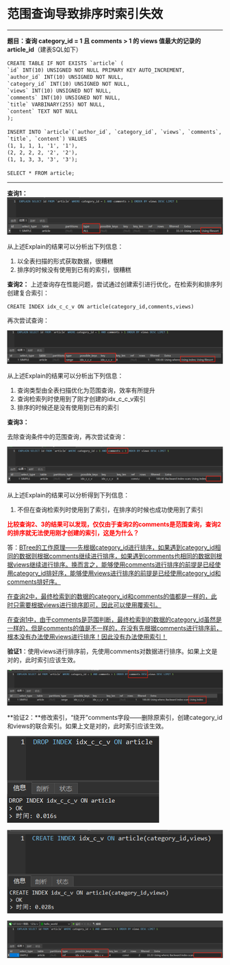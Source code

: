 # 范围查询导致排序时索引失效

---

**题目：查询 category_id = 1  且 comments > 1 的 views 值最大的记录的article_id**（建表SQL如下）

```mysql
CREATE TABLE IF NOT EXISTS `article` (
`id` INT(10) UNSIGNED NOT NULL PRIMARY KEY AUTO_INCREMENT,
`author_id` INT(10) UNSIGNED NOT NULL,
`category_id` INT(10) UNSIGNED NOT NULL,
`views` INT(10) UNSIGNED NOT NULL,
`comments` INT(10) UNSIGNED NOT NULL,
`title` VARBINARY(255) NOT NULL,
`content` TEXT NOT NULL
);
 
INSERT INTO `article`(`author_id`, `category_id`, `views`, `comments`, `title`, `content`) VALUES
(1, 1, 1, 1, '1', '1'),
(2, 2, 2, 2, '2', '2'),
(1, 1, 3, 3, '3', '3');
 
SELECT * FROM article;
```

---

**查询1：**![image-20210512213730273](markdown/索引优化_单表_同时使用where和order时的索引失效.assets/image-20210512213730273.png)

从上述Explain的结果可以分析出下列信息：

1.  以全表扫描的形式获取数据，很糟糕
2.  排序的时候没有使用到已有的索引，很糟糕

**查询2：**
上述查询存在性能问题，尝试通过创建索引进行优化，在检索列和排序列创建复合索引：

```mysql
CREATE INDEX idx_c_c_v ON article(category_id,comments,views)
```

再次尝试查询：

![image-20210512215421290](markdown/索引优化_单表_同时使用where和order时的索引失效.assets/image-20210512215421290.png)

从上述Explain的结果可以分析出下列信息：

1.  查询类型由全表扫描优化为范围查询，效率有所提升
2.  查询检索列时使用到了刚才创建的idx_c_c_v索引
3.  排序的时候还是没有使用到已有的索引

**查询3：**

去除查询条件中的范围查询，再次尝试查询：

![image-20210512220613689](markdown/索引优化_单表_同时使用where和order时的索引失效.assets/image-20210512220613689.png)

从上述Explain的结果可以分析得到下列信息：

1.  不但在查询检索列时使用到了索引，在排序的时候也成功使用到了索引



**<font color = red>比较查询2、3的结果可以发现，仅仅由于查询2的comments是范围查询，查询2的排序就无法使用刚才创建的索引，这是为什么？</font>**

答：<u>BTree的工作原理——先根据category_id进行排序，如果遇到category_id相同的数据则根据comments继续进行排序，如果遇到comments也相同的数据则根据views继续进行排序。换而言之，能够使用comments进行排序的前提是已经使用category_id排好序，能够使用views进行排序的前提是已经使用category_id和comments排好序。</u>

<u>在查询2中，最终检索到的数据的category_id和comments的值都是一样的，此时只需要根据views进行排序即可，因此可以使用覆索引。</u>

<u>在查询1中，由于comments是范围判断，最终检索到的数据的category_id虽然是一样的，但是comments的值是不一样的，在没有先根据comments进行排序前，根本没有办法使用views进行排序！因此没有办法使用索引！</u>

**验证1**：使用views进行排序前，先使用comments对数据进行排序。如果上文是对的，此时索引应该生效。

![image-20210512224126336](markdown/索引优化_单表_同时使用where和order时的索引失效.assets/image-20210512224126336.png)

**验证2：**修改索引，“绕开”comments字段——删除原索引，创建category_id和views的联合索引。如果上文是对的，此时索引应该生效。

![image-20210512224557834](markdown/索引优化_单表_同时使用where和order时的索引失效.assets/image-20210512224557834.png)

![image-20210512224627032](markdown/索引优化_单表_同时使用where和order时的索引失效.assets/image-20210512224627032.png)

![image-20210512224708509](markdown/索引优化_单表_同时使用where和order时的索引失效.assets/image-20210512224708509.png)
